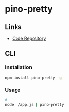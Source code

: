 # pino-pretty

## Links

- [Code Repository](https://github.com/pinojs/pino-pretty)

## CLI

### Installation

```sh
npm install pino-pretty -g
```

### Usage

```sh
#
node ./app.js | pino-pretty
```

<!--
"dev": "bun run --watch ./src/index.ts | pino-pretty -c"
-->
